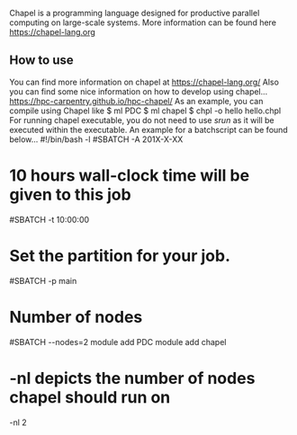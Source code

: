 Chapel is a programming language designed for productive parallel computing on
large-scale systems.
More information can be found here https://chapel-lang.org


## How to use

You can find more information on chapel at https://chapel-lang.org/
Also you can find some nice information on how to develop using
chapel... https://hpc-carpentry.github.io/hpc-chapel/
As an example, you can compile using Chapel like
$ ml PDC
$ ml chapel
$ chpl -o hello hello.chpl
For running chapel executable, you do not need to use *srun*
as it will be executed within the executable.
An example for a batchscript can be found below...
#!/bin/bash -l
#SBATCH -A 201X-X-XX
# 10 hours wall-clock time will be given to this job
#SBATCH -t 10:00:00
# Set the partition for your job.
#SBATCH -p main
# Number of nodes
#SBATCH --nodes=2
module add PDC
module add chapel
# -nl depicts the number of nodes chapel should run on
<name of executable> -nl 2
